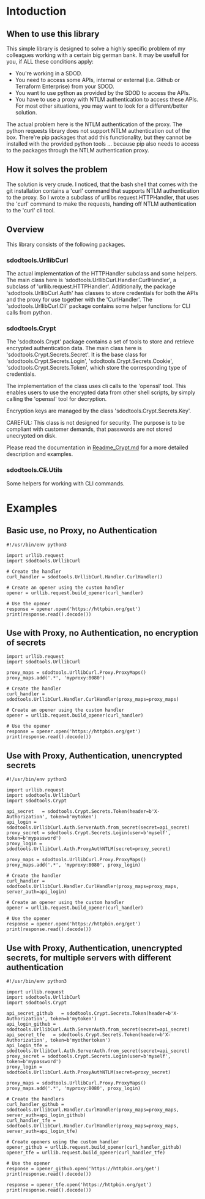 # Intoduction

## When to use this library

This simple library is designed to solve a highly specific problem of my colleagues working with a certain big german bank. It may be usefull for you, if ALL these conditions apply:
- You're working in a SDOD.
- You need to access some APIs, internal or external (i.e. Github or Terraform Enterprise) from your SDOD.
- You want to use python as provided by the SDOD to access the APIs.
- You have to use a proxy with NTLM authentication to access these APIs.
For most other situations, you may want to look for a different/better solution.

The actual problem here is the NTLM authentication of the proxy. The python requests library does not support NTLM authentication out of the box. There're pip packages that add this functionality, but they cannot be installed with the provided python tools ... because pip also needs to access to the packages through the NTLM authentication proxy. 

## How it solves the problem

The solution is very crude. I noticed, that the bash shell that comes with the git installation contains a 'curl' command that supports NTLM authentication to the proxy. So I wrote a subclass of urllibs request.HTTPHandler, that uses the 'curl' command to make the requests, handing off NTLM authentication to the 'curl' cli tool.

## Overview

This library consists of the following packages.

### sdodtools.UrllibCurl

The actual implementation of the HTTPHandler subclass and some helpers. The main class here is 'sdodtools.UrllibCurl.Handler.CurlHandler', a subclass of 'urllib.request.HTTPHandler'. Additionally, the package 'sdodtools.UrllibCurl.Auth' has classes to store credentials for both the APIs and the proxy for use together with the 'CurlHandler'. The 'sdodtools.UrllibCurl.Cli' package contains some helper functions for CLI calls from python.

### sdodtools.Crypt

The 'sdodtools.Crypt' package contains a set of tools to store and retrieve encrypted authentication data. The main class here is 'sdodtools.Crypt.Secrets.Secret'. It is the base class for 'sdodtools.Crypt.Secrets.Login', 'sdodtools.Crypt.Secrets.Cookie', 'sdodtools.Crypt.Secrets.Token', which store the corresponding type of credentials. 

The implementation of the class uses cli calls to the 'openssl' tool. This enables users to use the encrypted data from other shell scripts, by simply calling the 'openssl' tool for decryption.

Encryption keys are managed by the class 'sdodtools.Crypt.Secrets.Key'.

CAREFUL: This class is not designed for security. The purpose is to be compliant with customer demands, that passwords are not stored unecrypted on disk.

Please read the documentation in [Readme_Crypt.md](Readme_Crypt.md) for a more detailed description and examples.

### sdodtools.Cli.Utils

Some helpers for working with CLI commands.

# Examples

## Basic use, no Proxy, no Authentication

    #!/usr/bin/env python3

    import urllib.request
    import sdodtools.UrllibCurl

    # Create the handler
    curl_handler = sdodtools.UrllibCurl.Handler.CurlHandler()

    # Create an opener using the custom handler
    opener = urllib.request.build_opener(curl_handler)

    # Use the opener
    response = opener.open('https://httpbin.org/get')
    print(response.read().decode())

## Use with Proxy, no Authentication, no encryption of secrets

    import urllib.request
    import sdodtools.UrllibCurl

    proxy_maps = sdodtools.UrllibCurl.Proxy.ProxyMaps()
    proxy_maps.add('.*', 'myproxy:8080')

    # Create the handler
    curl_handler = sdodtools.UrllibCurl.Handler.CurlHandler(proxy_maps=proxy_maps)

    # Create an opener using the custom handler
    opener = urllib.request.build_opener(curl_handler)

    # Use the opener
    response = opener.open('https://httpbin.org/get')
    print(response.read().decode())

## Use with Proxy, Authentication, unencrypted secrets

    #!/usr/bin/env python3

    import urllib.request
    import sdodtools.UrllibCurl
    import sdodtools.Crypt

    api_secret   = sdodtools.Crypt.Secrets.Token(header=b'X-Authorization', token=b'mytoken')
    api_login = sdodtools.UrllibCurl.Auth.ServerAuth.from_secret(secret=api_secret)
    proxy_secret = sdodtools.Crypt.Secrets.Login(user=b'myself', token=b'mypassword')
    proxy_login = sdodtools.UrllibCurl.Auth.ProxyAuthNTLM(secret=proxy_secret)

    proxy_maps = sdodtools.UrllibCurl.Proxy.ProxyMaps()
    proxy_maps.add('.*', 'myproxy:8080', proxy_login)

    # Create the handler
    curl_handler = sdodtools.UrllibCurl.Handler.CurlHandler(proxy_maps=proxy_maps, server_auth=api_login)

    # Create an opener using the custom handler
    opener = urllib.request.build_opener(curl_handler)

    # Use the opener
    response = opener.open('https://httpbin.org/get')
    print(response.read().decode())

## Use with Proxy, Authentication, unencrypted secrets, for multiple servers with different authentication

    #!/usr/bin/env python3

    import urllib.request
    import sdodtools.UrllibCurl
    import sdodtools.Crypt

    api_secret_github   = sdodtools.Crypt.Secrets.Token(header=b'X-Authorization', token=b'mytoken')
    api_login_github = sdodtools.UrllibCurl.Auth.ServerAuth.from_secret(secret=api_secret)
    api_secret_tfe   = sdodtools.Crypt.Secrets.Token(header=b'X-Authorization', token=b'myothertoken')
    api_login_tfe = sdodtools.UrllibCurl.Auth.ServerAuth.from_secret(secret=api_secret)
    proxy_secret = sdodtools.Crypt.Secrets.Login(user=b'myself', token=b'mypassword')
    proxy_login = sdodtools.UrllibCurl.Auth.ProxyAuthNTLM(secret=proxy_secret)

    proxy_maps = sdodtools.UrllibCurl.Proxy.ProxyMaps()
    proxy_maps.add('.*', 'myproxy:8080', proxy_login)

    # Create the handlers
    curl_handler_github = sdodtools.UrllibCurl.Handler.CurlHandler(proxy_maps=proxy_maps, server_auth=api_login_github)
    curl_handler_tfe = sdodtools.UrllibCurl.Handler.CurlHandler(proxy_maps=proxy_maps, server_auth=api_login_tfe)

    # Create openers using the custom handler
    opener_github = urllib.request.build_opener(curl_handler_github)
    opener_tfe = urllib.request.build_opener(curl_handler_tfe)

    # Use the opener
    response = opener_github.open('https://httpbin.org/get')
    print(response.read().decode())

    response = opener_tfe.open('https://httpbin.org/get')
    print(response.read().decode())
